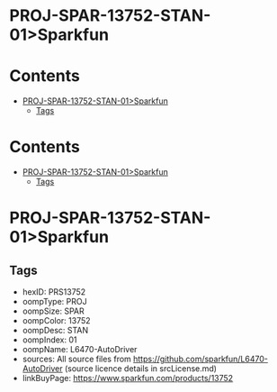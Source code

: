 
PROJ-SPAR-13752-STAN-01>Sparkfun
================================

Contents
========

* [PROJ-SPAR-13752-STAN-01>Sparkfun](#proj-spar-13752-stan-01sparkfun)
	* [Tags](#tags)

Contents
========

* [PROJ-SPAR-13752-STAN-01>Sparkfun](#proj-spar-13752-stan-01sparkfun)
	* [Tags](#tags)

# PROJ-SPAR-13752-STAN-01>Sparkfun

## Tags

- hexID: PRS13752
- oompType: PROJ
- oompSize: SPAR
- oompColor: 13752
- oompDesc: STAN
- oompIndex: 01
- oompName: L6470-AutoDriver
- sources: All source files from https://github.com/sparkfun/L6470-AutoDriver (source licence details in srcLicense.md)
- linkBuyPage: https://www.sparkfun.com/products/13752
